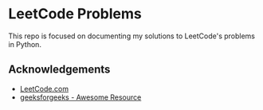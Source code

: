 # LeetCode Problems

This repo is focused on documenting my solutions to LeetCode's problems in Python.


## Acknowledgements

 - [LeetCode.com](https://leetcode.com/)
 - [geeksforgeeks - Awesome Resource](https://www.geeksforgeeks.org/)

